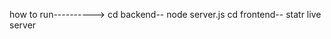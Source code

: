 how to run----------> 
                     cd backend-- node server.js
                     cd frontend-- statr live server
